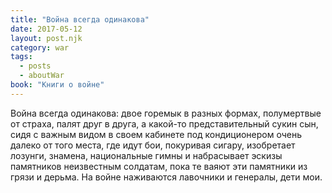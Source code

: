 ```yaml
---
title: "Война всегда одинакова"
date: 2017-05-12
layout: post.njk
category: war
tags:
  - posts
  - aboutWar
book: "Книги о войне"
---
```


Война всегда одинакова: двое горемык в разных формах, полумертвые от страха, палят друг в друга, а какой-то представительный сукин сын, сидя с важным видом в своем кабинете под кондиционером очень далеко от того места, где идут бои, покуривая сигару, изобретает лозунги, знамена, национальные гимны и набрасывает эскизы памятников неизвестным солдатам, пока те ваяют эти памятники из грязи и дерьма. На войне наживаются лавочники и генералы, дети мои.
